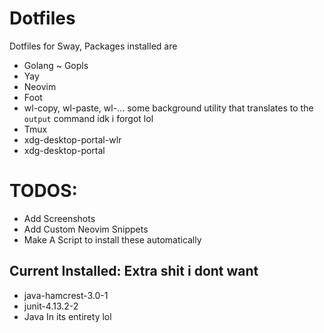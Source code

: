 # Dotfiles
Dotfiles for Sway, Packages installed are

- Golang ~ Gopls
- Yay
- Neovim
- Foot 
- wl-copy, wl-paste, wl-... some background utility that translates to the `output` command idk i forgot lol
- Tmux
- xdg-desktop-portal-wlr
- xdg-desktop-portal


# TODOS:

- Add Screenshots
- Add Custom Neovim Snippets
- Make A Script to install these automatically

## Current Installed: Extra shit i dont want
- java-hamcrest-3.0-1
- junit-4.13.2-2
- Java In its entirety lol

